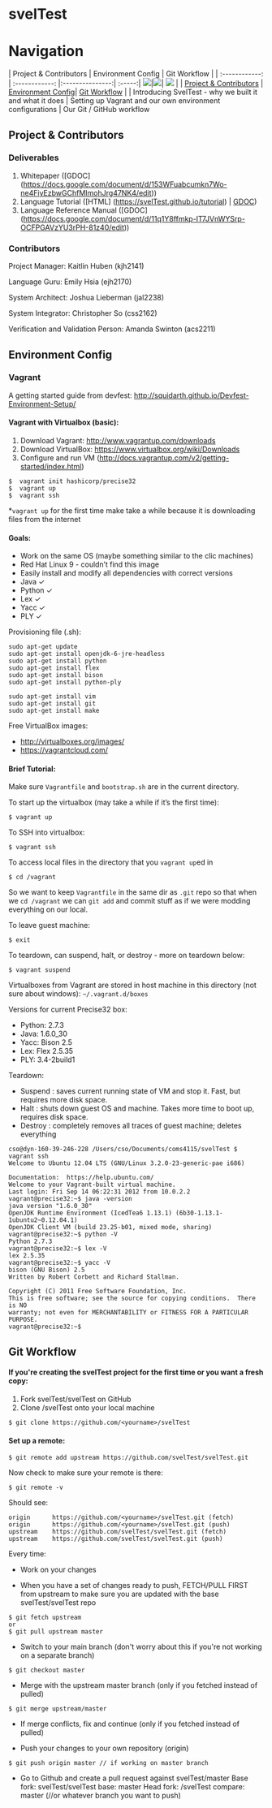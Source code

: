 svelTest
========

# Navigation
| Project & Contributors | Environment Config  | Git Workflow  |
| :------------: | :------------: |:---------------:| :-----:|
![](http://www.flaticon.com/png/256/1391.png)|![](http://www.flaticon.com/png/256/1140.png)| ![](http://www.flaticon.com/png/256/25997.png) |
| [Project & Contributors](#project--contributors) | [Environment Config](#environment-config)| [Git Workflow](#git-workflow) |
| Introducing SvelTest - why we built it and what it does | Setting up Vagrant and our own environment configurations | Our Git / GitHub workflow

## Project & Contributors

### Deliverables
1. Whitepaper ([GDOC] (https://docs.google.com/document/d/153WFuabcumkn7Wo-ne4FiyEzbwGChfMImohJrg47NK4/edit))
2. Language Tutorial ([HTML] (https://svelTest.github.io/tutorial) | [GDOC](https://docs.google.com/document/d/1Jlvgt7bFuxl1FKmwID8w9gefvy7QOWRC7YnWgSUJQVY/edit?usp=sharing))
3. Language Reference Manual ([GDOC] (https://docs.google.com/document/d/11q1Y8ffmkp-IT7JVnWYSrp-OCFPGAVzYU3rPH-81z40/edit))

### Contributors
Project Manager: Kaitlin Huben (kjh2141)

Language Guru: Emily Hsia (ejh2170)

System Architect: Joshua Lieberman (jal2238)

System Integrator: Christopher So (css2162)

Verification and Validation Person: Amanda Swinton (acs2211)

## Environment Config

### Vagrant
A getting started guide from devfest: http://squidarth.github.io/Devfest-Environment-Setup/ 

#### Vagrant with Virtualbox (basic):
1. Download Vagrant: http://www.vagrantup.com/downloads
2. Download VirtualBox: https://www.virtualbox.org/wiki/Downloads
3. Configure and run VM (http://docs.vagrantup.com/v2/getting-started/index.html)
```
$  vagrant init hashicorp/precise32
$  vagrant up
$  vagrant ssh
```
*`vagrant up` for the first time make take a while because it is downloading files from the internet

#### Goals:
- Work on the same OS (maybe something similar to the clic machines)
- Red Hat Linux 9 - couldn’t find this image
- Easily install and modify all dependencies with correct versions
- Java ✓
- Python ✓
- Lex ✓
- Yacc ✓
- PLY ✓

Provisioning file (.sh):
```
sudo apt-get update
sudo apt-get install openjdk-6-jre-headless
sudo apt-get install python
sudo apt-get install flex
sudo apt-get install bison
sudo apt-get install python-ply

sudo apt-get install vim
sudo apt-get install git
sudo apt-get install make
```

Free VirtualBox images:
- http://virtualboxes.org/images/
- https://vagrantcloud.com/

#### Brief Tutorial:
Make sure `Vagrantfile` and `bootstrap.sh` are in the current directory.

To start up the virtualbox (may take a while if it’s the first time):
```
$ vagrant up
```

To SSH into virtualbox:
```
$ vagrant ssh
```
To access local files in the directory that you `vagrant up`ed in
```
$ cd /vagrant
```
So we want to keep `Vagrantfile` in the same dir as `.git` repo so that when we `cd /vagrant` we can `git add` and commit stuff as if we were modding everything on our local.

To leave guest machine:
```
$ exit
```

To teardown, can suspend, halt, or destroy - more on teardown below:
```
$ vagrant suspend
```

Virtualboxes from Vagrant are stored in host machine in this directory (not sure about windows):
`~/.vagrant.d/boxes`

Versions for current Precise32 box:
- Python:	2.7.3
- Java:		1.6.0_30
- Yacc:		Bison 2.5
- Lex:		Flex 2.5.35
- PLY:		3.4-2build1

Teardown:
- Suspend : saves current running state of VM and stop it. Fast, but requires more disk space.
- Halt : shuts down guest OS and machine. Takes more time to boot up, requires disk space.
- Destroy : completely removes all traces of guest machine; deletes everything

```
cso@dyn-160-39-246-228 /Users/cso/Documents/coms4115/svelTest $ vagrant ssh
Welcome to Ubuntu 12.04 LTS (GNU/Linux 3.2.0-23-generic-pae i686)

Documentation:  https://help.ubuntu.com/
Welcome to your Vagrant-built virtual machine.
Last login: Fri Sep 14 06:22:31 2012 from 10.0.2.2
vagrant@precise32:~$ java -version
java version "1.6.0_30"
OpenJDK Runtime Environment (IcedTea6 1.13.1) (6b30-1.13.1-1ubuntu2~0.12.04.1)
OpenJDK Client VM (build 23.25-b01, mixed mode, sharing)
vagrant@precise32:~$ python -V
Python 2.7.3
vagrant@precise32:~$ lex -V
lex 2.5.35
vagrant@precise32:~$ yacc -V
bison (GNU Bison) 2.5
Written by Robert Corbett and Richard Stallman.

Copyright (C) 2011 Free Software Foundation, Inc.
This is free software; see the source for copying conditions.  There is NO
warranty; not even for MERCHANTABILITY or FITNESS FOR A PARTICULAR PURPOSE.
vagrant@precise32:~$  
```

## Git Workflow

#### If you're creating the svelTest project for the first time or you want a fresh copy: 
1. Fork svelTest/svelTest on GitHub
2. Clone <yourname>/svelTest onto your local machine
```
$ git clone https://github.com/<yourname>/svelTest
```

#### Set up a remote: 
```
$ git remote add upstream https://github.com/svelTest/svelTest.git
```
Now check to make sure your remote is there:
```
$ git remote -v
```
Should see:
```
origin		https://github.com/<yourname>/svelTest.git (fetch)
origin		https://github.com/<yourname>/svelTest.git (push)
upstream	https://github.com/svelTest/svelTest.git (fetch)
upstream	https://github.com/svelTest/svelTest.git (push)
```
Every time:

- Work on your changes

- When you have a set of changes ready to push, FETCH/PULL FIRST from upstream to make sure you are updated with the base svelTest/svelTest repo
```
$ git fetch upstream
or
$ git pull upstream master
```

- Switch to your main branch (don't worry about this if you're not working on a separate branch)
```
$ git checkout master
```

- Merge with the upstream master branch (only if you fetched instead of pulled)
```
$ git merge upstream/master
```

- If merge conflicts, fix and continue (only if you fetched instead of pulled)

- Push your changes to your own repository (origin)
```
$ git push origin master // if working on master branch
```

- Go to Github and create a pull request against svelTest/master
Base fork: svelTest/svelTest
base: master
Head fork: <yourname>/svelTest
compare: master (//or whatever branch you want to push)

